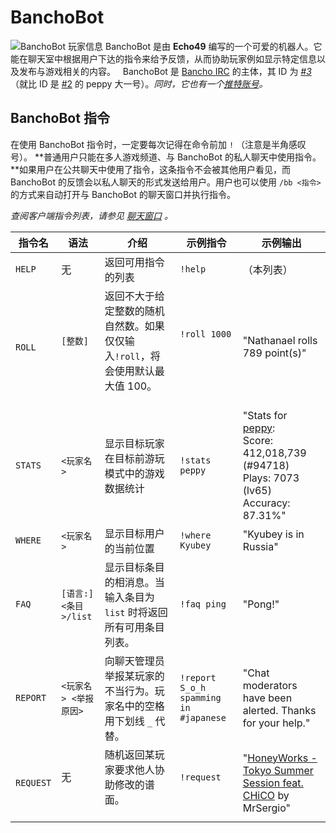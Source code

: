 # BanchoBot

![BanchoBot 玩家信息](BanchoBot.jpg "BanchoBot 玩家信息")
BanchoBot 是由 **Echo49** 编写的一个可爱的机器人。它能在聊天室中根据用户下达的指令来给予反馈，从而协助玩家例如显示特定信息以及发布与游戏相关的内容。
 
BanchoBot 是 [Bancho IRC](/wiki/Internet_Relay_Chat) 的主体，其 ID 为 _[#3](https://osu.ppy.sh/u/3)_ （就比 ID 是 [#2](https://osu.ppy.sh/u/2) 的 peppy 大一号）。*同时，它也有一个[推特账号](https://twitter.com/banchoboat)。*


## BanchoBot 指令

在使用 BanchoBot 指令时，一定要每次记得在命令前加 `!`  （注意是半角感叹号）。
**普通用户只能在多人游戏频道、与 BanchoBot 的私人聊天中使用指令。**如果用户在公共聊天中使用了指令，这条指令不会被其他用户看见，而 BanchoBot 的反馈会以私人聊天的形式发送给用户。用户也可以使用 `/bb <指令>` 的方式来自动打开与 BanchoBot 的聊天窗口并执行指令。

*查阅客户端指令列表，请参见 [聊天窗口](/wiki/Chat_Console#commands-list) 。*


| 指令名   | 语法            | 介绍 | 示例指令 | 示例输出 |
| --------- | ---------------------- | ----------- | ------------- | ---------------- |
| `HELP`    | 无                   | 返回可用指令的列表                                                    | `!help`                               | （本列表） |
| `ROLL`    | `[整数]`             | 返回不大于给定整数的随机自然数。如果仅仅输入`!roll`，将会使用默认最大值 100。                       | `!roll 1000`                          | "Nathanael rolls 789 point(s)" |
| `STATS`   | `<玩家名>`          | 显示目标玩家在目标前游玩模式中的游戏数据统计                   | `!stats peppy`                        | "Stats for [peppy](https://osu.ppy.sh/u/2): <br> Score:    412,018,739 (#94718) <br> Plays:    7073 (lv65) <br> Accuracy: 87.31%" |
| `WHERE`   | `<玩家名>`          | 显示目标用户的当前位置                                                  | `!where Kyubey`                       | "Kyubey is in Russia" |
| `FAQ`     | `[语言:]<条目>/list`  | 显示目标条目的相消息。当输入条目为 `list` 时将返回所有可用条目列表。  | `!faq ping`                           | "Pong!" |
| `REPORT`  | `<玩家名> <举报原因>` | 向聊天管理员举报某玩家的不当行为。玩家名中的空格用下划线 `_` 代替。     | `!report S_o_h spamming in #japanese` | "Chat moderators have been alerted. Thanks for your help." |
| `REQUEST` | 无                  | 随机返回某玩家要求他人协助修改的谱面。                     | `!request`                           | "[HoneyWorks - Tokyo Summer Session feat. CHiCO](https://osu.ppy.sh/s/426252) by MrSergio" |
